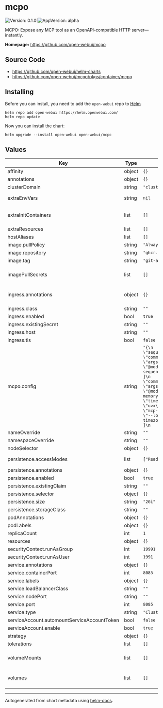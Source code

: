 # mcpo

![Version: 0.1.0](https://img.shields.io/badge/Version-0.1.0-informational?style=flat-square) ![AppVersion: alpha](https://img.shields.io/badge/AppVersion-alpha-informational?style=flat-square)

MCPO: Expose any MCP tool as an OpenAPI-compatible HTTP server—instantly.

**Homepage:** <https://github.com/open-webui/mcpo>

## Source Code

* <https://github.com/open-webui/helm-charts>
* <https://github.com/open-webui/mcpo/pkgs/container/mcpo>

## Installing

Before you can install, you need to add the `open-webui` repo to [Helm](https://helm.sh)

```shell
helm repo add open-webui https://helm.openwebui.com/
helm repo update
```

Now you can install the chart:

```shell
helm upgrade --install open-webui open-webui/mcpo
```

## Values

| Key | Type | Default | Description |
|-----|------|---------|-------------|
| affinity | object | `{}` | Affinity for pod assignment |
| annotations | object | `{}` |  |
| clusterDomain | string | `"cluster.local"` | Value of cluster domain |
| extraEnvVars | string | `nil` | Additional environments variables on the output Deployment definition. |
| extraInitContainers | list | `[]` | Additional init containers to add to the deployment ref: <https://kubernetes.io/docs/concepts/workloads/pods/init-containers/> |
| extraResources | list | `[]` | Extra resources to deploy with Open WebUI MCPO |
| hostAliases | list | `[]` | HostAliases to be added to hosts-file of each container |
| image.pullPolicy | string | `"Always"` |  |
| image.repository | string | `"ghcr.io/open-webui/mcpo"` |  |
| image.tag | string | `"git-a6b5d5e"` |  |
| imagePullSecrets | list | `[]` | Configure imagePullSecrets to use private registry ref: <https://kubernetes.io/docs/tasks/configure-pod-container/pull-image-private-registry> |
| ingress.annotations | object | `{}` | Use appropriate annotations for your Ingress controller, e.g., for NGINX: nginx.ingress.kubernetes.io/rewrite-target: / |
| ingress.class | string | `""` |  |
| ingress.enabled | bool | `true` |  |
| ingress.existingSecret | string | `""` |  |
| ingress.host | string | `""` |  |
| ingress.tls | bool | `false` |  |
| mcpo.config | string | `"{\n  \"mcpServers\": {\n    \"sequential-thinking\": {\n      \"command\": \"npx\",\n      \"args\": [\n        \"-y\",\n        \"@modelcontextprotocol/server-sequential-thinking\"\n      ]\n    },\n    \"memory\": {\n      \"command\": \"npx\",\n      \"args\": [\n        \"-y\",\n        \"@modelcontextprotocol/server-memory\"\n      ]\n    },\n    \"time\": {\n      \"command\": \"uvx\",\n      \"args\": [\n        \"mcp-server-time\",\n        \"--local-timezone=Europe/London\"\n      ]\n    }\n  }\n}\n"` |  |
| nameOverride | string | `""` |  |
| namespaceOverride | string | `""` |  |
| nodeSelector | object | `{}` | Node labels for pod assignment. |
| persistence.accessModes | list | `["ReadWriteOnce"]` | If using multiple replicas, you must update accessModes to ReadWriteMany |
| persistence.annotations | object | `{}` |  |
| persistence.enabled | bool | `true` |  |
| persistence.existingClaim | string | `""` |  |
| persistence.selector | object | `{}` |  |
| persistence.size | string | `"2Gi"` |  |
| persistence.storageClass | string | `""` |  |
| podAnnotations | object | `{}` |  |
| podLabels | object | `{}` |  |
| replicaCount | int | `1` |  |
| resources | object | `{}` |  |
| securityContext.runAsGroup | int | `19991` |  |
| securityContext.runAsUser | int | `1991` |  |
| service.annotations | object | `{}` |  |
| service.containerPort | int | `8085` |  |
| service.labels | object | `{}` |  |
| service.loadBalancerClass | string | `""` |  |
| service.nodePort | string | `""` |  |
| service.port | int | `8085` |  |
| service.type | string | `"ClusterIP"` |  |
| serviceAccount.automountServiceAccountToken | bool | `false` |  |
| serviceAccount.enable | bool | `true` |  |
| strategy | object | `{}` | Strategy for updating the deployment |
| tolerations | list | `[]` | Tolerations for pod assignment |
| volumeMounts | list | `[]` | Configure container volume mounts ref: <https://kubernetes.io/docs/tasks/configure-pod-container/configure-volume-storage/> |
| volumes | list | `[]` | Configure pod volumes ref: <https://kubernetes.io/docs/tasks/configure-pod-container/configure-volume-storage/> |

----------------------------------------------

Autogenerated from chart metadata using [helm-docs](https://github.com/norwoodj/helm-docs/).
